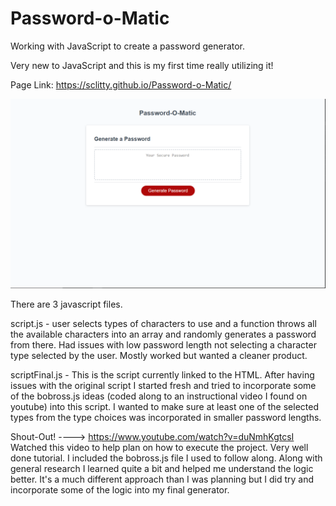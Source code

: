 # Password-o-Matic
Working with JavaScript to create a password generator. 

Very new to JavaScript and this is my first time really utilizing it! 

Page Link: https://sclitty.github.io/Password-o-Matic/

![Screen Shot](Assets/PageLayout.PNG)


There are 3 javascript files.

script.js - 
    user selects types of characters to use and a function throws all the available characters into an array and randomly generates a password from there. Had issues with low password length not selecting a character type selected by the user. Mostly worked but wanted a cleaner product.

scriptFinal.js -
    This is the script currently linked to the HTML. After having issues with the original script I started fresh and tried to incorporate some of the bobross.js ideas (coded along to an instructional video I found on youtube) into this script. I wanted to make sure at least one of the selected types from the type choices was incorporated in smaller password lengths. 


Shout-Out! ----> https://www.youtube.com/watch?v=duNmhKgtcsI
Watched this video to help plan on how to execute the project. Very well done tutorial. I included the bobross.js file I used to follow along. Along with general research I learned quite a bit and helped me understand the logic better. It's a much different approach than I was planning but I did try and incorporate some of the logic into my final generator. 
